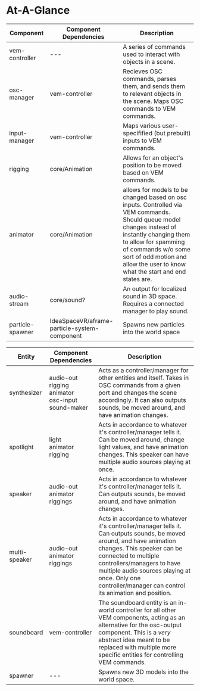 # At-A-Glance
| Component | Component Dependencies | Description |
--- | --- | ---
vem-controller | --- | A series of commands used to interact with objects in a scene. |
osc-manager | vem-controller | Recieves OSC commands, parses them, and sends them to relevant objects in the scene. Maps OSC commands to VEM commands. |
input-manager | vem-controller | Maps various user-specifified (but prebuilt) inputs to VEM commands. |
rigging | core/Animation | Allows for an object\'s position to be moved based on VEM commands.
animator | core/Animation | allows for models to be changed based on osc inputs. Controlled via VEM commands. Should queue model changes instead of instantly changing them to allow for spamming of commands w/o some sort of odd motion and allow the user to know what the start and end states are.
audio-stream | core/sound? | An output for localized sound in 3D space. Requires a connected manager to play sound. 
particle-spawner | IdeaSpaceVR/aframe-particle-system-component | Spawns new particles into the world space

| Entity | Component Dependencies | Description |
--- | --- | ---
| synthesizer | audio-out<br/> rigging<br/> animator<br/> osc-input<br/> sound-maker | Acts as a controller/manager for other entities and itself. Takes in OSC commands from a given port and changes the scene accordingly. It can also outputs sounds, be moved around, and have animation changes.
| spotlight | light<br/> animator<br/> rigging| Acts in accordance to whatever it\'s controller/manager tells it. Can be moved around, change light values, and have animation changes. This speaker can have multiple audio sources playing at once. |
| speaker | audio-out<br/> animator<br/> riggings | Acts in accordance to whatever it\'s controller/manager tells it. Can outputs sounds, be moved around, and have animation changes. |
| multi-speaker | audio-out<br/> animator<br/> riggings | Acts in accordance to whatever it\'s controller/manager tells it. Can outputs sounds, be moved around, and have animation changes. This speaker can be connected to multiple controllers/managers to have multiple audio sources playing at once. Only one controller/manager can control its animation and position. |
| soundboard | vem-controller | The soundboard entity is an in-world controller for all other VEM components, acting as an alternative for the osc-output component. This is a *very* abstract idea meant to be replaced with multiple more specific entities for controlling VEM commands. |
| spawner | --- | Spawns new 3D models into the world space. |